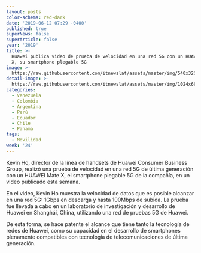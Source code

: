 ```yaml
---
layout: posts
color-schema: red-dark
date: '2019-06-12 07:29 -0400'
published: true
superNews: false
superArticle: false
year: '2019'
title: >-
  Huawei publica video de prueba de velocidad en una red 5G con un HUAWEI Mate
  X, su smartphone plegable 5G
image: >-
  https://raw.githubusercontent.com/itnewslat/assets/master/img/540x320/Pruebas-5G-p.jpg
detail-image: >-
  https://raw.githubusercontent.com/itnewslat/assets/master/img/1024x680/Pruebas-5G-g.jpg
categories:
  - Venezuela
  - Colombia
  - Argentina
  - Perú
  - Ecuador
  - Chile
  - Panama
tags:
  - Movilidad
week: '24'
---
```

Kevin Ho, director de la línea de handsets de Huawei Consumer Business Group, realizó una prueba de velocidad en una red 5G de última generación con un HUAWEI Mate X, el smartphone plegable 5G de la compañía, en un video publicado esta semana. 

En el video, Kevin Ho muestra la velocidad de datos que es posible alcanzar en una red 5G: 1Gbps en descarga y hasta 100Mbps de subida. La prueba fue llevada a cabo en un laboratorio de investigación y desarrollo de Huawei en Shanghái, China, utilizando una red de pruebas 5G de Huawei. 

De esta forma, se hace patente el alcance que tiene tanto la tecnología de redes de Huawei, como su capacidad en el desarrollo de smartphones plenamente compatibles con tecnología de telecomunicaciones de última generación.